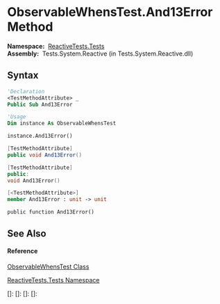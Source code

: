 # ObservableWhensTest.And13Error Method

**Namespace:**  [ReactiveTests.Tests](ReactiveTests.Tests\ReactiveTests.Tests.md)  
**Assembly:**  Tests.System.Reactive (in Tests.System.Reactive.dll)

## Syntax

```vb
'Declaration
<TestMethodAttribute> _
Public Sub And13Error
```

```vb
'Usage
Dim instance As ObservableWhensTest

instance.And13Error()
```

```csharp
[TestMethodAttribute]
public void And13Error()
```

```c++
[TestMethodAttribute]
public:
void And13Error()
```

```fsharp
[<TestMethodAttribute>]
member And13Error : unit -> unit 
```

```jscript
public function And13Error()
```

## See Also

#### Reference

[ObservableWhensTest Class](ObservableWhensTest\ObservableWhensTest.md)

[ReactiveTests.Tests Namespace](ReactiveTests.Tests\ReactiveTests.Tests.md)

[]: 
[]: 
[]: 
[]: 